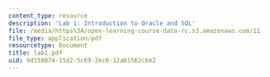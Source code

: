 ```yaml
---
content_type: resource
description: 'Lab 1: Introduction to Oracle and SQL'
file: /media/https%3A/open-learning-course-data-rc.s3.amazonaws.com/11-521-spatial-database-management-and-advanced-geographic-information-systems-spring-2003/9d15807415d25c692ec612a61562cbe2_lab1.pdf
file_type: application/pdf
resourcetype: Document
title: lab1.pdf
uid: 9d158074-15d2-5c69-2ec6-12a61562cbe2
---
```

